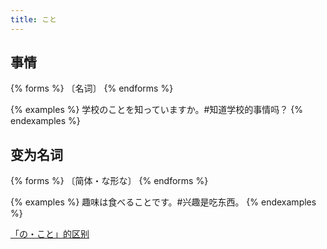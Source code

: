 ```yaml
---
title: こと
---
```


## 事情

{% forms %}
〔名词〕
{% endforms %}

{% examples %}
学校のことを知っていますか。#知道学校的事情吗？
{% endexamples %}

## 变为名词

{% forms %}
〔简体・な形な〕
{% endforms %}

{% examples %}
趣味は食べることです。#兴趣是吃东西。
{% endexamples %}

[「の・こと」的区别](./diff#のこと)
